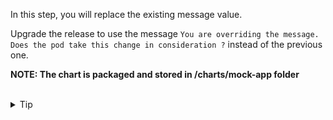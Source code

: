 In this step, you will replace the existing message value. 

Upgrade the release to use the message `You are overriding the message. Does the pod take this change in consideration ?` instead of the previous one.

**NOTE: The chart is packaged and stored in /charts/mock-app folder**

<br>
<details><summary>Tip</summary>
<br>

```plain
helm upgrade -h
```{{exec}}

You can check the scenario https://killercoda.com/helm/scenario/override-values

</details>


<br>
<details><summary>Solution</summary>
<br>

```plain
helm -n dev-ns upgrade --install mock-app /charts/mock-app/. --set message="You are overriding the message. Does the pod take this change in consideration ?"
```{{exec}}

</details>


